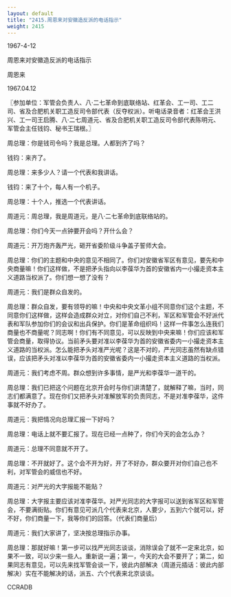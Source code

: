 ```yaml
---
layout: default
title: "2415.周恩来对安徽造反派的电话指示"
weight: 2415
---
```


1967-4-12

周恩来对安徽造反派的电话指示

周恩来

1967.04.12

〖参加单位：军管会负责人、八·二七革命到底联络站、红革会、工一司、工二司、省及合肥机关职工造反司令部代表（反夺权派）。听电话录音者：红革会王洪兴、工一司王启腾、八·二七周道元、省及合肥机关职工造反司令部代表陈明元、军管会主任钱钧、秘书王瑞根。〗

周总理：你是钱司令吗？我是总理。人都到齐了吗？

钱钧：来齐了。

周总理：来多少人？请一个代表和我讲话。

钱钧：来了十个，每人有一个机子。

周总理：十个人，推选一个代表讲话。

周道元：周总理，我是周道元，是八·二七革命到底联络站的。

周总理：你们今天一点钟要开会吗？开什么会？

周道元：开万炮齐轰严光，砸开省委阶级斗争盖子誓师大会。

周总理：你们的主题和中央的意见不相同了。你们对安徽省军区有意见，要先和中央商量嘛！你们这样做，不是把矛头指向以李葆华为首的安徽省内一小撮走资本主义道路当权派了。你们想一想了没有？

周道元：我们是群众自发的。

周总理：群众自发，要有领导的嘛！中央和中央文革小组不同意你们这个主题，不同意你们这样做，这样会造成群众对立，对你们自己不利，军区和军管会不好派代表和军队参加你们的会议和出兵保护。你们是革命组织吗！这样一件事怎么连我们商量也不商量呢？同志啊！你们有不同意见，可以反映到中央来嘛！你们应该和军管会商量，取得协议。当前矛头要对准以李葆华为首的安徽省委内一小撮走资本主义道路的当权派。怎么能把矛头对准严光呢？这是不对的，严光同志虽然有缺点错误，应该把矛头对准以李葆华为首的安徽省委内一小撮走资本主义道路的当权派。

周道元：我们考虑不周。群众想到许多事情，是严光和李葆华一道干的。

周总理：我们已把这个问题在北京开会时与你们讲清楚了，就解释了嘛，当时，同志们都满意了。现在你们又把矛头对准解放军的负责同志，不是对准李葆华，这件事就不好办了。

周道元：我把情况向总理汇报一下好吗？

周总理：电话上就不要汇报了。现在已经一点种了，你们今天的会怎么办？

周道元：总理不同意就不开了。

周总理：不开就好了。这个会不开为好，开了不好办，群众要开对你们自己也不利，对军管会的威信也不好。

周道元：对严光的大字报能不能贴？

周总理：大字报主要应该对准李葆华。对严光同志的大字报可以送到省军区和军管会，不要满街贴。你们有意见可派几个代表来北京，人要少，五到六个就可以，好不好，你们商量一下，我等你们的回答。（代表们商量后）

周道元：我们大家讲了，坚决按总理指示办事。

周总理：那就好嘛！第一步可以找严光同志谈谈，消除误会了就不一定来北京，如果不一致，可以少来一些人。重新说一遍；第一，今天的大会不要开了；第二，如果同志有意见，可以先来找军管会谈一下，彼此内部解决（周道元插话：彼此内部解决）实在不能解决的话，派五、六个代表来北京谈谈。

CCRADB

